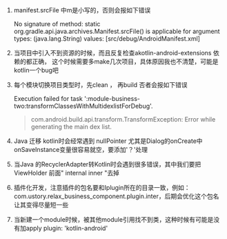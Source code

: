 



1. manifest.srcFile 中m是小写的，否则会报如下错误


    No signature of method: static org.gradle.api.java.archives.Manifest.srcFile() is applicable for argument types: (java.lang.String) values: [src/debug/AndroidManifest.xml]

2. 当项目中引入不到资源的时候，而且反复检查akotlin-android-extensions 依赖的都正确，
这个时候需要多make几次项目，具体原因我也不清楚，可能是kotlin一个bug吧

3. 每个模块切换项目类型时，先clean ， 再build 否者会报如下错误

    Execution failed for task ':module-business-two:transformClassesWithMultidexlistForDebug'.
    > com.android.build.api.transform.TransformException: Error while generating the main dex list.

4. Java 迁移 kotlin时会经常遇到 nullPointer 尤其是Dialog的onCreate中onSaveInstance变量很容易就空，要添加'？'处理

5. 当Java 的RecyclerAdapter转Kotlin时会遇到很多错误，其中我们要把ViewHolder 前面" internal inner "去掉

6. 插件化开发，注意插件的包名要和Iplugin所在的目录一致，例如：com.ustory.relax_business_component.plugin.inter，后期会优化这个包名让其变得尽量短一些

7. 当新建一个module时候，被其他module引用找不到类，这种时候有可能是没有加apply plugin: 'kotlin-android'

